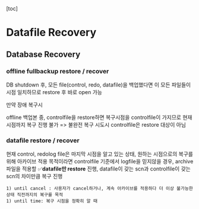 [toc]

# Datafile Recovery



## Database Recovery

### offline fullbackup restore / recover

DB shutdown 후, 모든 file(control, redo, datafile)을 백업했다면
이 모든 파일들이 시점 일치하므로 restore 후 바로 open 가능

만약 장애 복구시

offline 백업본 중, controlfile을 restore하면 복구시점을 controlfile이 가지므로 현재 시점까지 복구 진행 불가
=> 불완전 복구 시도시 controlfile은 restore 대상이 아님

### datafile restore / recover

현재 control, redolog file은 마지막 시점을 알고 있는 상태, 
원하는 시점으로의 복구를 위해 아카이브 적용 목적이라면 controlfile 기준에서 logfile을 믿지않을 경우, archive파일을 적용할
✅**datafile만 restore** 진행,
	datafile이 갖는 scn과 controlfile이 갖는 scn의 차이만큼 복구 진행

	1) until cancel : 사용자가 cancel하거나, 계속 아카이브를 적용하다 더 이상 불가능한 상태 직전까지의 복구를 목적
	1) until time: 복구 시점을 정확히 알 때


